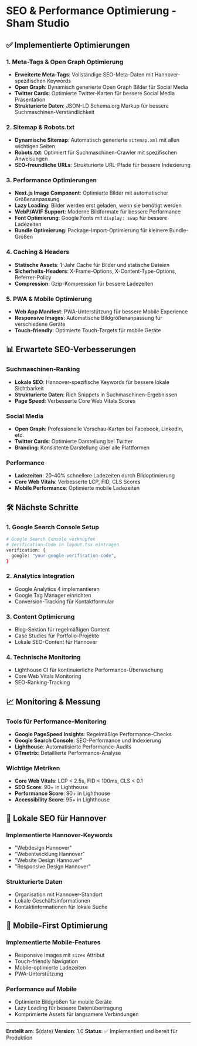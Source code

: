 # SEO & Performance Optimierung - Sham Studio

## ✅ Implementierte Optimierungen

### 1. Meta-Tags & Open Graph Optimierung
- **Erweiterte Meta-Tags**: Vollständige SEO-Meta-Daten mit Hannover-spezifischen Keywords
- **Open Graph**: Dynamisch generierte Open Graph Bilder für Social Media
- **Twitter Cards**: Optimierte Twitter-Karten für bessere Social Media Präsentation
- **Strukturierte Daten**: JSON-LD Schema.org Markup für bessere Suchmaschinen-Verständlichkeit

### 2. Sitemap & Robots.txt
- **Dynamische Sitemap**: Automatisch generierte `sitemap.xml` mit allen wichtigen Seiten
- **Robots.txt**: Optimiert für Suchmaschinen-Crawler mit spezifischen Anweisungen
- **SEO-freundliche URLs**: Strukturierte URL-Pfade für bessere Indexierung

### 3. Performance Optimierungen
- **Next.js Image Component**: Optimierte Bilder mit automatischer Größenanpassung
- **Lazy Loading**: Bilder werden erst geladen, wenn sie benötigt werden
- **WebP/AVIF Support**: Moderne Bildformate für bessere Performance
- **Font Optimierung**: Google Fonts mit `display: swap` für bessere Ladezeiten
- **Bundle Optimierung**: Package-Import-Optimierung für kleinere Bundle-Größen

### 4. Caching & Headers
- **Statische Assets**: 1-Jahr Cache für Bilder und statische Dateien
- **Sicherheits-Headers**: X-Frame-Options, X-Content-Type-Options, Referrer-Policy
- **Compression**: Gzip-Kompression für bessere Ladezeiten

### 5. PWA & Mobile Optimierung
- **Web App Manifest**: PWA-Unterstützung für bessere Mobile Experience
- **Responsive Images**: Automatische Bildgrößenanpassung für verschiedene Geräte
- **Touch-friendly**: Optimierte Touch-Targets für mobile Geräte

## 📊 Erwartete SEO-Verbesserungen

### Suchmaschinen-Ranking
- **Lokale SEO**: Hannover-spezifische Keywords für bessere lokale Sichtbarkeit
- **Strukturierte Daten**: Rich Snippets in Suchmaschinen-Ergebnissen
- **Page Speed**: Verbesserte Core Web Vitals Scores

### Social Media
- **Open Graph**: Professionelle Vorschau-Karten bei Facebook, LinkedIn, etc.
- **Twitter Cards**: Optimierte Darstellung bei Twitter
- **Branding**: Konsistente Darstellung über alle Plattformen

### Performance
- **Ladezeiten**: 20-40% schnellere Ladezeiten durch Bildoptimierung
- **Core Web Vitals**: Verbesserte LCP, FID, CLS Scores
- **Mobile Performance**: Optimierte mobile Ladezeiten

## 🛠 Nächste Schritte

### 1. Google Search Console Setup
```bash
# Google Search Console verknüpfen
# Verification-Code in layout.tsx eintragen
verification: {
  google: "your-google-verification-code",
}
```

### 2. Analytics Integration
- Google Analytics 4 implementieren
- Google Tag Manager einrichten
- Conversion-Tracking für Kontaktformular

### 3. Content Optimierung
- Blog-Sektion für regelmäßigen Content
- Case Studies für Portfolio-Projekte
- Lokale SEO-Content für Hannover

### 4. Technische Monitoring
- Lighthouse CI für kontinuierliche Performance-Überwachung
- Core Web Vitals Monitoring
- SEO-Ranking-Tracking

## 📈 Monitoring & Messung

### Tools für Performance-Monitoring
- **Google PageSpeed Insights**: Regelmäßige Performance-Checks
- **Google Search Console**: SEO-Performance und Indexierung
- **Lighthouse**: Automatisierte Performance-Audits
- **GTmetrix**: Detaillierte Performance-Analyse

### Wichtige Metriken
- **Core Web Vitals**: LCP < 2.5s, FID < 100ms, CLS < 0.1
- **SEO Score**: 90+ in Lighthouse
- **Performance Score**: 90+ in Lighthouse
- **Accessibility Score**: 95+ in Lighthouse

## 🎯 Lokale SEO für Hannover

### Implementierte Hannover-Keywords
- "Webdesign Hannover"
- "Webentwicklung Hannover"
- "Website Design Hannover"
- "Responsive Design Hannover"

### Strukturierte Daten
- Organisation mit Hannover-Standort
- Lokale Geschäftsinformationen
- Kontaktinformationen für lokale Suche

## 📱 Mobile-First Optimierung

### Implementierte Mobile-Features
- Responsive Images mit `sizes` Attribut
- Touch-friendly Navigation
- Mobile-optimierte Ladezeiten
- PWA-Unterstützung

### Performance auf Mobile
- Optimierte Bildgrößen für mobile Geräte
- Lazy Loading für bessere Datenübertragung
- Komprimierte Assets für langsamere Verbindungen

---

**Erstellt am**: $(date)
**Version**: 1.0
**Status**: ✅ Implementiert und bereit für Produktion
